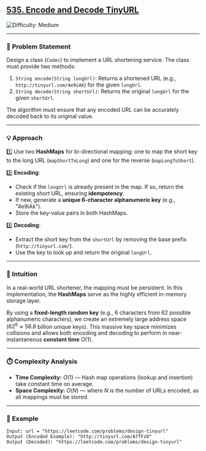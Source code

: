 <h2><a href="https://leetcode.com/problems/encode-and-decode-tinyurl">535. Encode and Decode TinyURL</a></h2>
<img src="https://img.shields.io/badge/Difficulty-Medium-orange" alt="Difficulty: Medium" />
<hr>

### 🧩 Problem Statement
Design a class (`Codec`) to implement a URL shortening service.
The class must provide two methods:
1.  `String encode(String longUrl)`: Returns a shortened URL (e.g., `http://tinyurl.com/4e9iAk`) for the given `longUrl`.
2.  `String decode(String shortUrl)`: Returns the original `longUrl` for the given `shortUrl`.

The algorithm must ensure that any encoded URL can be accurately decoded back to its original value.

---

### 💡 Approach
1️⃣ Use two **HashMaps** for bi-directional mapping: one to map the short key to the long URL (`mapShortToLong`) and one for the reverse (`mapLongToShort`).

2️⃣ **Encoding**:
* Check if the `longUrl` is already present in the map. If so, return the existing short URL, ensuring **idempotency**.
* If new, generate a **unique 6-character alphanumeric key** (e.g., "4e9iAk").
* Store the key-value pairs in both HashMaps.

3️⃣ **Decoding**:
* Extract the short key from the `shortUrl` by removing the base prefix (`http://tinyurl.com/`).
* Use the key to look up and return the original `longUrl`.

---

### 🧠 Intuition
In a real-world URL shortener, the mapping must be persistent. In this implementation, the **HashMaps** serve as the highly efficient in-memory storage layer.

By using a **fixed-length random key** (e.g., 6 characters from 62 possible alphanumeric characters), we create an extremely large address space ($62^6 \approx 56.8$ billion unique keys). This massive key space minimizes collisions and allows both encoding and decoding to perform in near-instantaneous **constant time** $O(1)$.

---

### ⏱️ Complexity Analysis
* **Time Complexity:** $O(1)$ — Hash map operations (lookup and insertion) take constant time on average.
* **Space Complexity:** $O(N)$ — where $N$ is the number of URLs encoded, as all mappings must be stored.

---

### 📘 Example
```
Input: url = "https://leetcode.com/problems/design-tinyurl"
Output (Encoded Example): "http://tinyurl.com/A7fFz0"
Output (Decoded): "https://leetcode.com/problems/design-tinyurl"
```